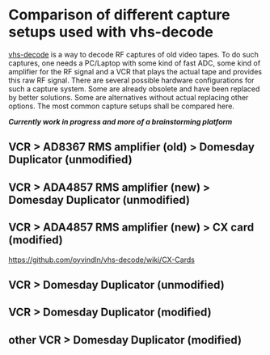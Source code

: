 # Comparison of different capture setups used with vhs-decode

[vhs-decode](https://github.com/oyvindln/vhs-decode) is a way to decode RF captures of old video tapes. To do such captures, one needs a PC/Laptop with some kind of fast ADC, some kind of amplifier for the RF signal and a VCR that plays the actual tape and provides this raw RF signal. There are several possible hardware configurations for such a capture system. Some are already obsolete and have been replaced by better solutions. Some are alternatives without actual replacing other options. The most common capture setups shall be compared here.

***Currently work in progress and more of a brainstorming platform***

## VCR > AD8367 RMS amplifier (old) > Domesday Duplicator (unmodified)



## VCR > ADA4857 RMS amplifier (new) > Domesday Duplicator (unmodified)

## VCR > ADA4857 RMS amplifier (new) > CX card (modified)

https://github.com/oyvindln/vhs-decode/wiki/CX-Cards

## VCR > Domesday Duplicator (unmodified)

## VCR > Domesday Duplicator (modified)

## other VCR > Domesday Duplicator (modified)
